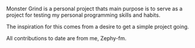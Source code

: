 Monster Grind is a personal project thats main purpose is to serve 
as a project for testing my personal programming skills and habits.

The inspiration for this comes from a desire to get a simple project going.

All contributions to date are from me, Zephy-fm.